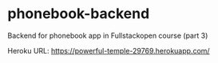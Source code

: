 # phonebook-backend
Backend for phonebook app in Fullstackopen course (part 3)

Heroku URL: https://powerful-temple-29769.herokuapp.com/